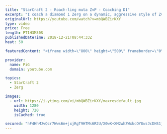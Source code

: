 ```yaml
---
title: "StarCraft 2 - Roach-ling muta ZvP - Coaching D1"
excerpt: "I coach a diamond 1 Zerg on a dynamic, aggressive style of ZvP -- Watch live at https://www.twitch.tv/x5_pig"
originalUrl: https://youtube.com/watch?v=mbQWBZirKXY
type: video
price: Free
length: PT1H3M30S
publishedDateTime: 2018-12-21T08:44:33Z
heat: 50

featuredContent: "<iframe width=\"800\" height=\"500\" frameborder=\"0\" src=\"https://www.youtube.com/embed/mbQWBZirKXY\" allow=\"accelerometer; autoplay; encrypted-media; gyroscope; picture-in-picture\" allowfullscreen></iframe>"

provider:
  name: PiG
  domain: youtube.com

topics:
  - StarCraft 2
  - Zerg

images:
  - url: https://i.ytimg.com/vi/mbQWBZirKXY/maxresdefault.jpg
    width: 1280
    height: 720
    isCached: true

secured: "hF4HhMJvQcr7Wws6m+jxjRgT9HTMs6R2U/X0wK+XM2whZWxkcOYUwzJcDHS1jKktb+3qk/GvLaOY5Fl76uezbBcypcJB6lHSpwXTdsuPXyi5ME7zgvWpQrx6LDC8aOp1Am+1XiGBBo10vwwZQV/N6tNdIu8zuugbefTYnx3Zr8D2hir/QIK2N7kIKvMSbC9vgqIiXNAGW+o1hPYhKwVY3eG7fSgD8qGhPloOns5YYfKh/be/xpLUpgv04jnNu9a1Lzv4hv5hNMzuFbd29O6Zjl1P1ViMxZoEmq5y0PBTeeeYoh+Sbkaq1zT5vauQZS1NB+KOKwpqNTx0TulQJnrOMEN+p2na42vdxGr86cvvap/eE9fL2S8Wf0sKKPyeLNGkqpsytbeMTS8xu+jkFgz5/gjS0llqqPaTCeWy0nyW14k=;85MmKd9jzva1bM0SI3E8KQ=="
---
```


